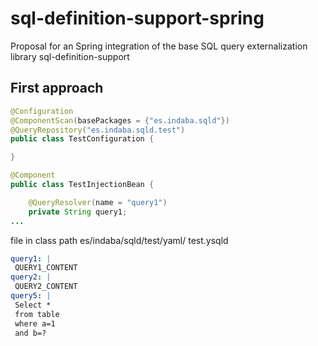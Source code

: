 # sql-definition-support-spring
Proposal for an Spring integration of the base SQL query externalization library sql-definition-support

## First approach

```java
@Configuration
@ComponentScan(basePackages = {"es.indaba.sqld"})
@QueryRepository("es.indaba.sqld.test")
public class TestConfiguration {

}
```

```java
@Component
public class TestInjectionBean {

    @QueryResolver(name = "query1")
    private String query1;
...
```

file in class path es/indaba/sqld/test/yaml/ test.ysqld

```yaml
query1: |
 QUERY1_CONTENT
query2: |
 QUERY2_CONTENT
query5: |
 Select * 
 from table
 where a=1
 and b=?
```
